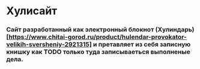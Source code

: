 # Хулисайт

### Сайт разработанный как электронный блокнот (Хулиндарь)[https://www.chitai-gorod.ru/product/hulendar-provokator-velikih-sversheniy-2921315] и претавляет из себя записную книшку как TODO только туда записываеться выполненые дела.
